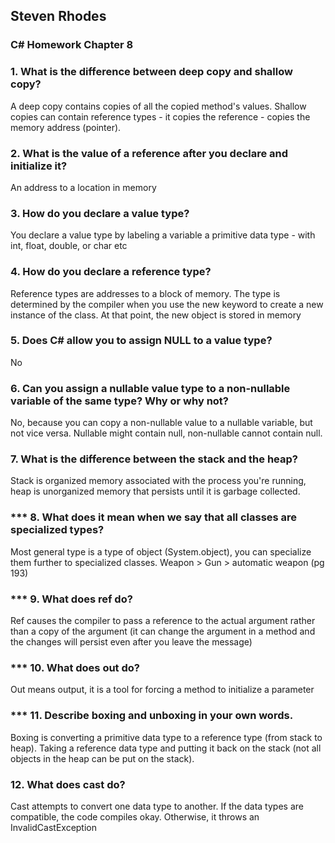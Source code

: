 ## Steven Rhodes
### C# Homework Chapter 8

### 1. What is the difference between deep copy and shallow copy?
A deep copy contains copies of all the copied method's values. Shallow copies can contain reference types - it copies the reference - copies the memory address (pointer).

### 2. What is the value of a reference after you declare and initialize it?
An address to a location in memory

### 3. How do you declare a value type?
You declare a value type by labeling a variable a primitive data type - with int, float, double, or char etc

### 4. How do you declare a reference type?
Reference types are addresses to a block of memory. The type is determined by the compiler when you use the new keyword to create a new instance of the class. At that point, the new object is stored in memory

### 5. Does C# allow you to assign NULL to a value type?
No

### 6. Can you assign a nullable value type to a non-nullable variable of the same type? Why or why not?
No, because you can copy a non-nullable value to a nullable variable, but not vice versa. Nullable might contain null, non-nullable cannot contain null.

### 7. What is the difference between the stack and the heap?
Stack is organized memory associated with the process you're running, heap is unorganized memory that persists until it is garbage collected.

### *** 8. What does it mean when we say that all classes are specialized types?
Most general type is a type of object (System.object), you can specialize them further to specialized classes. Weapon > Gun > automatic weapon (pg 193)

### *** 9. What does ref do?
Ref causes the compiler to pass a reference to the actual argument rather than a copy of the argument (it can change the argument in a method and the changes will persist even after you leave the message)

### *** 10. What does out do?
Out means output, it is a tool for forcing a method to initialize a parameter

### *** 11. Describe boxing and unboxing in your own words.
Boxing is converting a primitive data type to a reference type (from stack to heap). Taking a reference data type and putting it back on the stack (not all objects in the heap can be put on the stack).

### 12. What does cast do?
Cast attempts to convert one data type to another. If the data types are compatible, the code compiles okay. Otherwise, it throws an InvalidCastException


